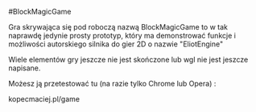 #BlockMagicGame

Gra skrywająca się pod roboczą nazwą BlockMagicGame to w tak naprawdę jedynie prosty prototyp, który ma demonstrować
funkcje i możliwości autorskiego silnika do gier 2D o nazwie "EliotEngine"

Wiele elementów gry jeszcze nie jest skończone lub wgl nie jest jeszcze napisane.

Możesz ją przetestować tu (na razie tylko Chrome lub Opera) : 

kopecmaciej.pl/game
